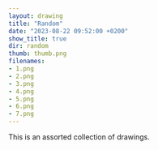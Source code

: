 ```yaml
---
layout: drawing
title: "Random"
date: "2023-08-22 09:52:00 +0200"
show_title: true
dir: random
thumb: thumb.png
filenames: 
- 1.png
- 2.png
- 3.png
- 4.png
- 5.png
- 6.png
- 7.png
---
```

This is an assorted collection of drawings.

